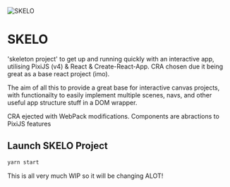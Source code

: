 ![SKELO](https://github.com/josh-deprogram/skelo/tree/master/public/assets/images/skelo.png)

# SKELO
'skeleton project' to get up and running quickly with an interactive app, utilising PixiJS (v4) & React & Create-React-App. CRA chosen due it being great as a base react project (imo).

The aim of all this to provide a great base for interactive canvas projects, with functionailty to easily implement multiple scenes, navs, and other useful app structure stuff in a DOM wrapper.

CRA ejected with WebPack modifications.
Components are abractions to PixiJS features

## Launch SKELO Project

```js
yarn start
```

This is all very much WIP so it will be changing ALOT!